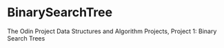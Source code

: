 # BinarySearchTree
The Odin Project Data Structures and Algorithm Projects, Project 1: Binary Search Trees
